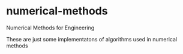# numerical-methods
Numerical Methods for Engineering

These are just some implementatons of algorithms used in numerical methods
